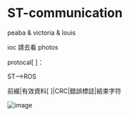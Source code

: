 # ST-communication
peaba & victoria & louis

ioc 請去看 photos

protocal[ ]：

ST-->ROS

前綴|有效資料[ ]|CRC|錯誤標誌|結束字符

![image](https://github.com/dit-robotics/ST_communication_2021/blob/main/photos/313F1E90-1E33-447D-A490-52318F2E4232.jpg)

